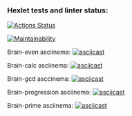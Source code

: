 ### Hexlet tests and linter status:
[![Actions Status](https://github.com/rouch314/python-project-49/actions/workflows/hexlet-check.yml/badge.svg)](https://github.com/rouch314/python-project-49/actions)

[![Maintainability](https://api.codeclimate.com/v1/badges/853eaab94f1148a69572/maintainability)](https://codeclimate.com/github/rouch314/python-project-49/maintainability)

Brain-even asciinema:
[![asciicast](https://asciinema.org/a/kge0ZN2axBzsuR7xUskHeeYRX.svg)](https://asciinema.org/a/kge0ZN2axBzsuR7xUskHeeYRX)

Brain-calc asciinema:
[![asciicast](https://asciinema.org/a/khvKLjddfn2hwB4a1W6xKpY34.svg)](https://asciinema.org/a/khvKLjddfn2hwB4a1W6xKpY34)

Brain-gcd asccinema:
[![asciicast](https://asciinema.org/a/DpN1cYrbEFl9RCMGTJPCfwN5T.svg)](https://asciinema.org/a/DpN1cYrbEFl9RCMGTJPCfwN5T)

Brain-progression asciinema:
[![asciicast](https://asciinema.org/a/p0yzA5Bqn1QRox6nhiIRrXvGn.svg)](https://asciinema.org/a/p0yzA5Bqn1QRox6nhiIRrXvGn)

Brain-prime asciinema:
[![asciicast](https://asciinema.org/a/j3cvX3IxfoU7ed9clJ8ojc0mp.svg)](https://asciinema.org/a/j3cvX3IxfoU7ed9clJ8ojc0mp)